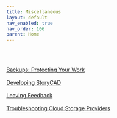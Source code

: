 ```yaml
---
title: Miscellaneous
layout: default
nav_enabled: true
nav_order: 106
parent: Home
---
```


 <br/>
 <br/>

[Backups: Protecting Your Work](Backups_Protecting_Your_Work.md) <br/><br/>
[Developing StoryCAD](Developing_StoryCAD.md) <br/><br/>
[Leaving Feedback](Leaving_Feedback.md) <br/><br/>
[Troubleshooting Cloud Storage Providers](Troubleshooting_Cloud_Storage_Providers.md) <br/><br/>
